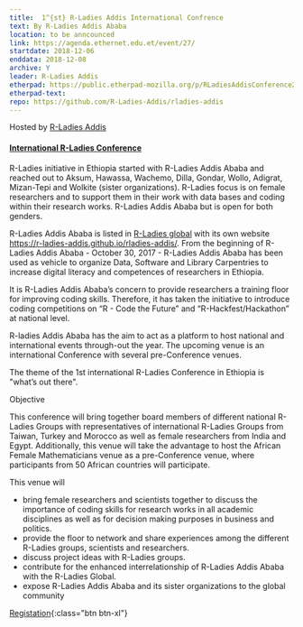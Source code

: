 ```yaml
---
title:  1^{st} R-Ladies Addis International Confrence
text: By R-Ladies Addis Ababa
location: to be anncounced
link: https://agenda.ethernet.edu.et/event/27/
startdate: 2018-12-06
enddata: 2018-12-08
archive: Y  
leader: R-Ladies Addis
etherpad: https://public.etherpad-mozilla.org/p/RLadiesAddisConference2018
etherpad-text: 
repo: https://github.com/R-Ladies-Addis/rladies-addis
---
```


Hosted by [R-Ladies Addis](https://r-ladies-addis.github.io/rladies-addis/) 

#### [International R-Ladies Conference](https://agenda.ethernet.edu.et/event/27/)
R-Ladies initiative in Ethiopia started with R-Ladies Addis Ababa and reached out to Aksum, Hawassa, Wachemo, Dilla, Gondar, Wollo, Adigrat, Mizan-Tepi and Wolkite (sister organizations). R-Ladies focus is on female researchers and to support them in their work with data bases and coding within their research works. R-Ladies Addis Ababa but is open for both genders.

R-Ladies Addis Ababa is listed in [R-Ladies global](https://rladies.org) with its own website <https://r-ladies-addis.github.io/rladies-addis/>. From the beginning of R-Ladies Addis Ababa - October 30, 2017 - R-Ladies Addis Ababa has been used as vehicle to organize Data, Software and Library Carpentries to increase digital literacy and competences of researchers in Ethiopia.

It is R-Ladies Addis Ababa’s concern to provide researchers a training floor for improving coding skills. Therefore, it has taken the initiative to introduce coding competitions on “R - Code the Future” and “R-Hackfest/Hackathon” at national level.

R-ladies Addis Ababa has the aim to act as a platform to host national and international events through-out the year. The upcoming venue is an international Conference with several pre-Conference venues.

The theme of the 1st international R-Ladies Conference in Ethiopia is "what’s out there".

Objective

This conference will bring together board members of different national R-Ladies Groups with representatives of international R-Ladies Groups from Taiwan, Turkey and Morocco as well as female researchers from India and Egypt. Additionally, this venue will take the advantage to host the African Female Mathematicians venue as a pre-Conference venue, where participants from 50 African countries will participate.

This venue will

* bring female researchers and scientists together to discuss the importance of coding skills for research works in all academic disciplines as well as for decision making purposes in business and politics.
* provide the floor to network and share experiences among the different R-Ladies groups, scientists and researchers.
* discuss project ideas with R-Ladies groups.
* contribute for the enhanced interrelationship of R-Ladies Addis Ababa with the R-Ladies Global.
* expose R-Ladies Addis Ababa and its sister organizations to the global community

[Registation](https://agenda.ethernet.edu.et/event/27/){:class="btn btn-xl"}
